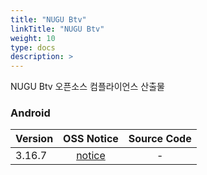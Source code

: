 ```yaml
---
title: "NUGU Btv"
linkTitle: "NUGU Btv"
weight: 10
type: docs
description: >
---
```


NUGU Btv 오픈소스 컴플라이언스 산출물

### Android

| Version | OSS Notice | Source Code |
|---|:---:|:---:|
| 3.16.7 | [notice](https://opensource.sktelecom.com/compliance_artifacts/nugu_btv/android/3.16.7/Btv_NUGU_3.16.7_OSS_Notice.html)  | - |